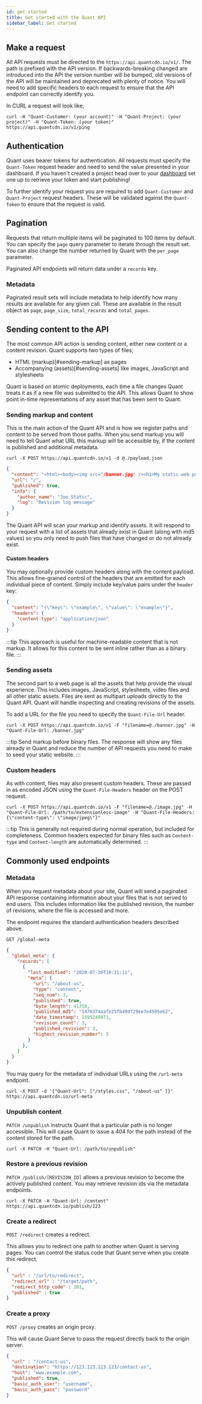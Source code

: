 ```yaml
---
id: get-started
title: Get started with the Quant API
sidebar_label: Get started
---
```



## Make a request

All API requests must be directed to the `https://api.quantcdn.io/v1/`. The path is prefixed with the API version. If backwards-breaking changed are introduced into the API the version number will be bumped, old versions of the API will be maintained and deprecated with plenty of notice. You will need to add specific headers to each request to ensure that the API endpoint can correctly identify you.

In CURL a request will look like;

```
curl -H "Quant-Customer: (your account)" -H "Quant-Project: (your project)" -H "Quant-Token: (your token)" https://api.quantcdn.io/v1/ping
```

## Authentication

Quant uses bearer tokens for authentication. All requests must specify the `Quant-Token` request header and need to send the value presented in your dashboard. If you haven't created a project head over to your [dashboard](https://dashboard.quantcdn.io) set one up to retrieve your token and start publishing!

To further identify your request you are required to add `Quant-Customer` and `Quant-Project` request headers. These will be validated against the `Quant-Token` to ensure that the request is valid.

## Pagination

Requests that return multiple items will be paginated to 100 items by default. You can specify the `page` query parameter to iterate through the result set. You can also change the number returned by Quant with the `per_page` parameter.

Paginated API endpoints will return data under a `records` key.

### Metadata

Paginated result sets will include metadata to help identify how many results are available for any given call. These are available in the result object as `page`, `page_size`, `total_records` and `total_pages`.

## Sending content to the API

The most common API action is sending content, either new content or a content revision. Quant supports two types of files;

- HTML (markup)[#sending-markup] as pages
- Accompanying (assets)[#sending-assets] like images, JavaScript and stylesheets

Quant is based on atomic deployments, each time a file changes Quant treats it as if a new file was submitted to the API. This allows Quant to show point in-time representations of any asset that has been sent to Quant.

### Sending markup and content

This is the main action of the Quant API and is how we register paths and content to be served from those paths. When you send markup you will need to tell Quant what URL this markup will be accessible by, if the content is published and additional metadata.

```
curl -X POST https://api.quantcdn.io/v1 -d @./payload.json
```

```json
{
  "content": "<html><body><img src="/banner.jpg" /><h1>My static web page</h1></body></html>",
  "url": "/",
  "published": true,
  "info": {
    "author_name": "Joe Static",
    "log": "Revision log message"
  }
}
```

The Quant API will scan your markup and identify assets. It will respond to your request with a list of assets that already exist in Quant (along with md5 values) so you only need to push files that have changed or do not already exist.

#### Custom headers

You may optionally provide custom headers along with the content payload. This allows fine-grained control of the headers that are emitted for each individual piece of content. Simply include key/value pairs under the `header` key:

```json
{
  "content": "{\"key\": \"example\", \"value\": \"example\"}",
  "headers": {
    "content-type": "application/json"
  }
}
```

:::tip
This approach is useful for machine-readable content that is not markup. It allows for this content to be sent inline rather than as a binary file.
:::

### Sending assets

The second part to a web page is all the assets that help provide the visual experience. This includes images, JavaScript, stylesheets, video files and all other static assets. Files are sent as multipart uploads directly to the Quant API. Quant will handle inspecting and creating revisions of the assets.

To add a URL for the file you need to specify the `Quant-File-Url` header.

```
curl -X POST https://api.quantcdn.io/v1 -F "filename=@./banner.jpg" -H "Quant-File-Url: /banner.jpg"
```

:::tip
Send markup before binary files. The response will show any files already in Quant and reduce the number of API requests you need to make to seed your static website.
:::

### Custom headers

As with content, files may also present custom headers. These are passed in as encoded JSON using the `Quant-File-Headers` header on the POST request.

```
curl -X POST https://api.quantcdn.io/v1 -F "filename=@./image.jpg" -H "Quant-File-Url: /path/to/extensionless-image" -H "Quant-File-Headers: {\"content-type\": \"image/jpeg\"}"
```

:::tip
This is generally not required during normal operation, but included for completeness. Common headers expected for binary files such as `Content-type` and `Content-length` are automatically determined.
:::

## Commonly used endpoints

### Metadata

When you request metadata about your site, Quant will send a paginated API response containing information about your files that is not served to end users. This includes information like the published revision, the number of revisions, where the file is accessed and more.

The endpoint requires the standard authentication headers described above.

```
GET /global-meta
```

```json
{
  "global_meta": {
    "records": [
      {
        "last_modified": "2020-07-20T10:21:11",
        "meta": {
          "url": "/about-us",
          "type": "content",
          "seq_num": 3,
          "published": true,
          "byte_length": 41750,
          "published_md5": "1476374aafe25fb499729ee7e4505e62",
          "date_timestamp": 1595240471,
          "revision_count": 3,
          "published_revision": 3,
          "highest_revision_number": 3
        }
      },
    ]
  }
}
```

You may query for the metadata of individual URLs using the `/url-meta` endpoint.
```
curl -X POST -d '{"Quant-Url": ["/styles.css", "/about-us" ]}' https://api.quantcdn.io/url-meta
```

### Unpublish content

`PATCH /unpublish` instructs Quant that a particular path is no longer accessible. This will cause Quant to issue a 404 for the path instead of the content stored for the path.

```
curl -X PATCH -H "Quant-Url: /path/to/unpublish"
```

### Restore a previous revision
`PATCH /publish/[REVISION_ID]` allows a previous revision to become the actively published content. You may retrieve revision ids via the metadata endpoints.

```
curl -X PATCH -H "Quant-Url: /content" https://api.quantcdn.io/publish/123
```

### Create a redirect

`POST /redirect` creates a redirect.

This allows you to redirect one path to another when Quant is serving pages. You can control the status code that Quant serve when you create this redirect.

```json
{
  "url" : "/url/to/redirect",
  "redirect_url" : "/target/path",
  "redirect_http_code" : 301,
  "published" : true
}
```

### Create a proxy

`POST /proxy` creates an origin proxy.

This will cause Quant Serve to pass the request directly back to the origin server.

```json
{
  "url" : "/contact-us",
  "destination": "https://123.123.123.123/contact-us",
  "host": "www.example.com",
  "published": true,
  "basic_auth_user": "username",
  "basic_auth_pass": "password"
}
```
